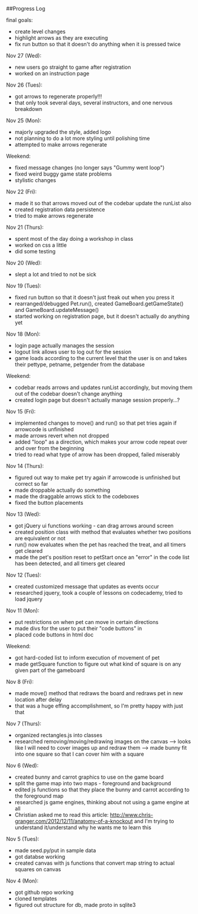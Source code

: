 ##Progress Log

final goals:
- create level changes
- highlight arrows as they are executing
- fix run button so that it doesn't do anything when it is pressed twice

Nov 27 (Wed):
- new users go straight to game after registration
- worked on an instruction page

Nov 26 (Tues):
- got arrows to regenerate properly!!!
- that only took several days, several instructors, and one nervous breakdown

Nov 25 (Mon):
- majorly upgraded the style, added logo
- not planning to do a lot more styling until polishing time
- attempted to make arrows regenerate

Weekend:
- fixed message changes (no longer says "Gummy went loop")
- fixed weird buggy game state problems
- stylistic changes

Nov 22 (Fri):
- made it so that arrows moved out of the codebar update the runList also
- created registration data persistence
- tried to make arrows regenerate

Nov 21 (Thurs):
- spent most of the day doing a workshop in class
- worked on css a little
- did some testing

Nov 20 (Wed): 
- slept a lot and tried to not be sick

Nov 19 (Tues):
- fixed run button so that it doesn't just freak out when you press it
- rearranged/debugged Pet.run(), created GameBoard.getGameState() and GameBoard.updateMessage()
- started working on registration page, but it doesn't actually do anything yet

Nov 18 (Mon):
- login page actually manages the session
- logout link allows user to log out for the session
- game loads according to the current level that the user is on and takes their pettype, petname, petgender from the database

Weekend:
- codebar reads arrows and updates runList accordingly, but moving them out of the codebar doesn't change anything
- created login page but doesn't actually manage session properly...?

Nov 15 (Fri):
- implemented changes to move() and run() so that pet tries again if arrowcode is unfinished
- made arrows revert when not dropped
- added "loop" as a direction, which makes your arrow code repeat over and over from the beginning
- tried to read what type of arrow has been dropped, failed miserably

Nov 14 (Thurs):
- figured out way to make pet try again if arrowcode is unfinished but correct so far
- made droppable actually do something
- made the draggable arrows stick to the codeboxes
- fixed the button placements

Nov 13 (Wed):
- got jQuery ui functions working - can drag arrows around screen
- created position class with method that evaluates whether two positions are equivalent or not
- run() now evaluates when the pet has reached the treat, and all timers get cleared
- made the pet's position reset to petStart once an "error" in the code list has been detected, and all timers get cleared

Nov 12 (Tues):
- created customized message that updates as events occur
- researched jquery, took a couple of lessons on codecademy, tried to load jquery

Nov 11 (Mon):
- put restrictions on when pet can move in certain directions
- made divs for the user to put their "code buttons" in
- placed code buttons in html doc

Weekend:
- got hard-coded list to inform execution of movement of pet
- made getSquare function to figure out what kind of square is on any given part of the gameboard

Nov 8 (Fri):
- made move() method that redraws the board and redraws pet in new location after delay
- that was a huge effing accomplishment, so I'm pretty happy with just that

Nov 7 (Thurs):
- organized rectangles.js into classes
- researched removing/moving/redrawing images on the canvas
    --> looks like I will need to cover images up and redraw them
    --> made bunny fit into one square so that I can cover him with a square

Nov 6 (Wed):
- created bunny and carrot graphics to use on the game board
- split the game map into two maps - foreground and background
- edited js functions so that they place the bunny and carrot according to the foreground map
- researched js game engines, thinking about not using a game engine at all
- Christian asked me to read this article: http://www.chris-granger.com/2012/12/11/anatomy-of-a-knockout and I'm trying to understand it/understand why he wants me to learn this

Nov 5 (Tues):
- made seed.py/put in sample data
- got databse working
- created canvas with js functions that convert map string to actual squares on canvas

Nov 4 (Mon):
- got github repo working
- cloned templates
- figured out structure for db, made proto in sqlite3
